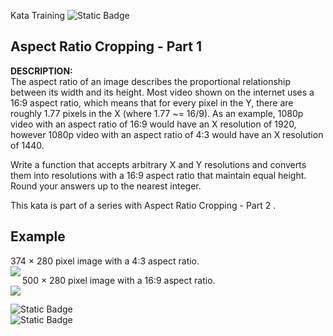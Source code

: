 Kata Training
![Static Badge](https://img.shields.io/badge/8kyu%20-%20black?style=flat&logo=codewars&labelColor=B1361E&color=black)

## Aspect Ratio Cropping - Part 1
**DESCRIPTION:** <br>
The aspect ratio of an image describes the proportional relationship between its width and its height. Most video shown on the internet uses a 16:9 aspect ratio, which means that for every pixel in the Y, there are roughly 1.77 pixels in the X (where 1.77 ~= 16/9). As an example, 1080p video with an aspect ratio of 16:9 would have an X resolution of 1920, however 1080p video with an aspect ratio of 4:3 would have an X resolution of 1440.

Write a function that accepts arbitrary X and Y resolutions and converts them into resolutions with a 16:9 aspect ratio that maintain equal height. Round your answers up to the nearest integer.

This kata is part of a series with Aspect Ratio Cropping - Part 2 .

## Example
374 × 280 pixel image with a 4:3 aspect ratio. <br>
<img align="left" src="https://upload.wikimedia.org/wikipedia/commons/4/43/Aspect_ratio_4_3_example.jpg" />

500 × 280 pixel image with a 16:9 aspect ratio. <br>
<img align="left" src="https://upload.wikimedia.org/wikipedia/commons/2/2c/Aspect_ratio_16_9_example3.jpg" />


## <i class="fa-solid fa-tag"></i>
![Static Badge](https://img.shields.io/badge/fundamentals%20-%20purple?style=plastic) <br>
![Static Badge](https://img.shields.io/badge/mathematics%20-%20purple?style=plastic) <br>